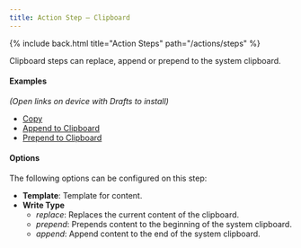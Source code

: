 ```yaml
---
title: Action Step – Clipboard
---
```


{% include back.html title="Action Steps" path="/actions/steps" %}

Clipboard steps can replace, append or prepend to the system clipboard.

#### Examples

*(Open links on device with Drafts to install)*

- [Copy](http://actions.getdrafts.com/a/1Ax)
- [Append to Clipboard](http://actions.getdrafts.com/a/1ES)
- [Prepend to Clipboard](http://actions.getdrafts.com/a/1ET)

#### Options

The following options can be configured on this step:

- **Template**: Template for content.
- **Write Type**
    - _replace_: Replaces the current content of the clipboard.
    - _prepend_: Prepends content to the beginning of the system clipboard.
    - _append_: Append content to the end of the system clipboard.
